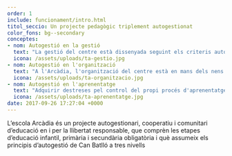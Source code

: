 ```yaml
---
order: 1
include: funcionament/intro.html
titol_seccio: Un projecte pedagògic triplement autogestionat
color_fons: bg--secondary
conceptes:
- nom: Autogestió en la gestió
  text: "La gestió del centre està dissenyada seguint els criteris autogestionaris i la legalitat vigent, mitjançant una cooperativa sense ànim de lucre. Aquesta cooperativa es constitueix amb mecanismes de radicalitat laboral, com la supressió d'escales salarials, l'assumpció de l'assemblea com a únic òrgan decisori i una política interna d'economia feminista. I tot això coordinat orgànicament amb l'Impuls cooperatiu de Sants i l'assemblea General de Can Batlló a la que rendeix comptes anualment."
  icona: /assets/uploads/ta-gestio.jpg
- nom: Autogestió en l'organització
  text: "A l'Arcàdia, l'organització del centre està en mans dels nens i nenes, l'equip educatiu i l'entorn familiar i comunitari. Organitzada l'escola, per diferents assemblees, comissions, cooperatives escolars i grups naturals, tots ells vinculats entre si, de manera orgànica i assembleària, tenen capacitat per decidir sobre tots aquells aspectes que els incumbeixen el seu quotidià. L'objectiu és desenvolupar un entorn escolar versàtil des d'on emergeixin els significats compartits d'una cultura escolar dialògica."
  icona: /assets/uploads/ta-organitzacio.jpg
- nom: Autogestió en l'aprenentatge
  text: "Adquirir destreses pel control del propi procés d'aprenentatge és la fita que s'exerceix des de ben petits i petites, sempre respectant els diferents ritmes i el moment maduratiu de cada persona. Això ho fem progressant en una autoimatge ajustada, gaudint en tot moment del procés i acceptant l'error com a part constituent del mateix. Així, poc a poc, el nen i la nena van aprenent a retardar la gratificació i a desenvolupar un fort sentiment de plaer per l'aprenentatge autònom, el coneixement i el pensament crític."
  icona: /assets/uploads/ta-aprenentatge.jpg
date: 2017-09-26 17:27:04 +0000
---
```


L’escola Arcàdia és un projecte autogestionari, cooperatiu i comunitari d’educació en i per la llibertat responsable, que comprèn les etapes d’educació infantil, primària i secundària obligatòria i què assumeix els principis d’autogestió de Can Batlló a tres nivells
